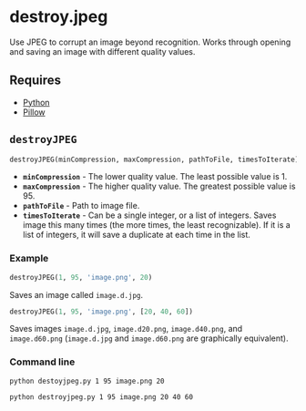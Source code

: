 # destroy.jpeg

Use JPEG to corrupt an image beyond recognition. Works through opening and saving an image with different quality values.

## Requires

* [Python](https://www.python.org/)
* [Pillow](https://pypi.python.org/pypi/Pillow)

## `destroyJPEG`

```python
destroyJPEG(minCompression, maxCompression, pathToFile, timesToIterate)
```

* **`minCompression`** - The lower quality value. The least possible value is 1.
* **`maxCompression`** - The higher quality value. The greatest possible value is 95.
* **`pathToFile`** - Path to image file.
* **`timesToIterate`** - Can be a single integer, or a list of integers. Saves image this many times (the more times, the least recognizable). If it is a list of integers, it will save a duplicate at each time in the list.

### Example

```python
destroyJPEG(1, 95, 'image.png', 20)
```
Saves an image called `image.d.jpg`.

```python
destroyJPEG(1, 95, 'image.png', [20, 40, 60])
```
Saves images `image.d.jpg`, `image.d20.png`, `image.d40.png`, and `image.d60.png` (`image.d.jpg` and `image.d60.png` are graphically equivalent).

### Command line

```
python destoyjpeg.py 1 95 image.png 20
```

```
python destroyjpeg.py 1 95 image.png 20 40 60
```